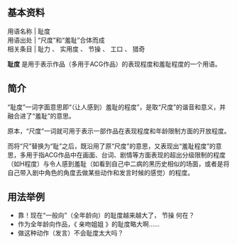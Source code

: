 **基本资料**  
---  
用语名称  |  耻度   
用语出处  |  “尺度”和“羞耻”合体而成   
相关条目  |  耻力  、  实用度  、  节操  、  工口  、  猎奇   
  
**耻度** 是用于表示作品（多用于ACG作品）的表现程度和羞耻程度的一个用语。

##  简介

“耻度”一词字面意思即“（让人感到）羞耻的程度”，是取“尺度”的谐音和意义，并融合进了“羞耻”的意思。

原本，“尺度”一词就可用于表示一部作品在表现程度和年龄限制方面的开放程度。

而将“尺”替换为“耻”之后，既沿用了原“尺度”的意思，又表现出“羞耻程度”的意思，多用于指ACG作品中在画面、台词、剧情等方面表现的超出分级限制的程度（如H程度）与令人感到羞耻（如看到自己中二病的黑历史相似的场面，或者是将自己带入剧中角色的角度去做某些动作和发言时候的感觉）的程度。

##  用法举例

  * 靠！现在“一般向”（全年龄向）的耻度越来越大了，  节操  何在？ 
  * 作为全年龄向作品，《  亲吻姐姐  》的耻度略大啊…… 
  * 做这种动作（发言）不会耻度太大吗？ 

  